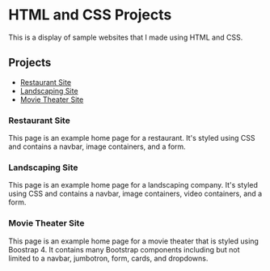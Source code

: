 # HTML and CSS Projects
 
This is a display of sample websites that I made using HTML and CSS.
## Projects

* [Restaurant Site](https://github.com/nicktheperkins/HTML-and-CSS-Projects/tree/main/The%20Kitchen%20Project)
* [Landscaping Site](https://github.com/nicktheperkins/HTML-and-CSS-Projects/tree/main/Landscaping%20Project)
* [Movie Theater Site](https://github.com/nicktheperkins/HTML-and-CSS-Projects/tree/main/bootstrap4_project)


### Restaurant Site
This page is an example home page for a restaurant. It's styled using CSS and contains a navbar, image containers, and a form.

### Landscaping Site
This page is an example home page for a landscaping company. It's styled using CSS and contains a navbar, image containers, video containers, and a form.

### Movie Theater Site
This page is an example home page for a movie theater that is styled using Boostrap 4. It contains many Bootstrap components including but not limited to a navbar, jumbotron, form, cards, and dropdowns.
